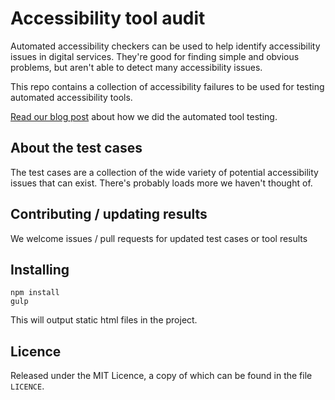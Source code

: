 # Accessibility tool audit

Automated accessibility checkers can be used to help identify accessibility issues in digital services. They're good for finding simple and obvious problems, but aren't able to detect many accessibility issues.

This repo contains a collection of accessibility failures to be used for testing automated accessibility tools.

[Read our blog post](https://accessibility.blog.gov.uk/2017/02/24/what-we-found-when-we-tested-tools-on-the-worlds-least-accessible-webpage/) about how we did the automated tool testing.

## About the test cases

The test cases are a collection of the wide variety of potential accessibility issues that can exist. There's probably loads more we haven't thought of.

## Contributing / updating results

We welcome issues / pull requests for updated test cases or tool results

## Installing

```
npm install
gulp

```

This will output static html files in the project.

## Licence

Released under the MIT Licence, a copy of which can be found in the file `LICENCE`.